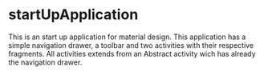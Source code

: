 # startUpApplication
This is an start up application for material design.
This application has a simple navigation drawer, a toolbar and two activities with their respective fragments.
All activities extends from an Abstract activity wich has already the navigation drawer.
